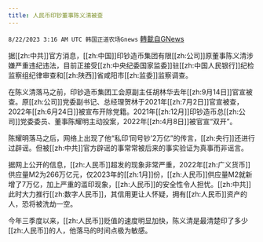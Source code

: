 ```yaml
---
title: 人民币印钞董事陈义清被查
---
```

`8/22/2023 3:16 AM UTC 韩国正道农场Gnews` [轉載自GNews](https://gnews.org/articles/1581080)

据[[zh:中共]]官方消息，[[zh:中国]]印钞造币集团有限[[zh:公司]]原董事陈义清涉嫌严重违纪违法，目前正接受[[zh:中央纪委国家监委]]驻[[zh:中国人民银行]]纪检监察组纪律审查和[[zh:陕西]]省咸阳市[[zh:监委]]监察调查。

在陈义清落马之前，印钞造币集团工会原副主任胡林华去年[[zh:9月14日]]官宣被查。原[[zh:公司]]党委副书记、总经理贺林于2021年[[zh:7月2日]]官宣被查， 2022年[[zh:6月24日]]被宣布开除党籍。2021年[[zh:12月]]印钞造币总[[zh:公司]]党委委员、董事陈耀明主动投案，2022年[[zh:4月8日]]被官宣“双开”。

陈耀明落马之后，网络上出现了他“私印‘同号钞’2万亿”的传言，[[zh:央行]]还进行过辟谣。但被[[zh:中共]]官方辟谣的事常常被后来的事实验证为真事而非谣言。

据网上公开的信息，[[zh:人民币]]超发的现象非常严重，2022年[[zh:广义货币]]供应量M2为266万亿元，仅2023年的[[zh:1月]]份，[[zh:人民币]]供应量M2就新增了7万亿，加上严重的滥印现象，[[zh:人民币]]的安全性令人担忧。[[zh:中共]]此时大力推行[[zh:数字人民币]]，其信用更让人怀疑，拥有[[zh:人民币]]资产的人，恐将被洗劫一空。

今年三季度以来，[[zh:人民币]]贬值的速度明显加快，陈义清是最清楚印了多少[[zh:人民币]]的人，他落马的时间点极为敏感。
